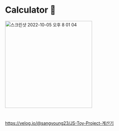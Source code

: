 # Calculator 📱


<img width="285" alt="스크린샷 2022-10-05 오후 8 01 04" src="https://user-images.githubusercontent.com/76932869/194045567-bc82cf30-24e7-4fc3-8189-5b87c77c1cff.png">

#

https://velog.io/@sangyoung23/JS-Toy-Project-계산기
